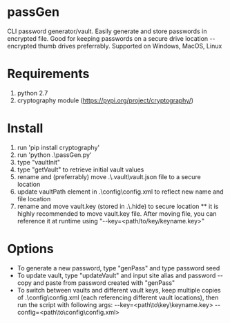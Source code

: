 # passGen
CLI password generator/vault. Easily generate and store passwords in encrypted file. Good for keeping passwords on a secure drive location -- encrypted thumb drives preferrably.
Supported on Windows, MacOS, Linux
# Requirements
1. python 2.7
2. cryptography module (https://pypi.org/project/cryptography/)
# Install
1. run 'pip install cryptography'
2. run 'python .\passGen.py'
3. type "vaultInit"
4. type "getVault" to retrieve initial vault values
5. rename and (preferrably) move .\\.vault\vault.json file to a secure location
6. update vaultPath element in .\config\config.xml to reflect new name and file location
7. rename and move vault.key (stored in .\\.hide\) to secure location
** it is highly recommended to move vault.key file. After moving file, you can reference it at runtime using "--key=<path/to/key/keyname.key>"
# Options
* To generate a new password, type "genPass" and type password seed
* To update vault, type "updateVault" and input site alias and password -- copy and paste from password created with "genPass"
* To switch between vaults and different vault keys, keep multiple copies of .\config\config.xml (each referencing different vault locations), then run the script with following args: --key=<path\to\key\keyname.key> --config=<path\to\config\config.xml>
